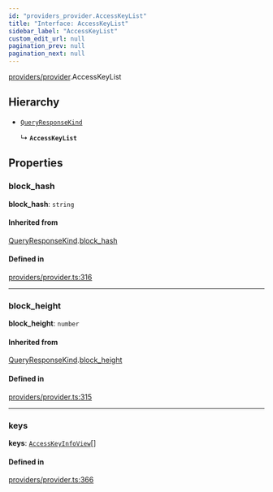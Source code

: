 ```yaml
---
id: "providers_provider.AccessKeyList"
title: "Interface: AccessKeyList"
sidebar_label: "AccessKeyList"
custom_edit_url: null
pagination_prev: null
pagination_next: null
---
```


[providers/provider](../modules/providers_provider.md).AccessKeyList

## Hierarchy

- [`QueryResponseKind`](providers_provider.QueryResponseKind.md)

  ↳ **`AccessKeyList`**

## Properties

### block\_hash

 **block\_hash**: `string`

#### Inherited from

[QueryResponseKind](providers_provider.QueryResponseKind.md).[block_hash](providers_provider.QueryResponseKind.md#block_hash)

#### Defined in

[providers/provider.ts:316](https://github.com/maxhr/near-api-js/blob/a0c9a104/packages/near-api-js/src/providers/provider.ts#L316)

___

### block\_height

 **block\_height**: `number`

#### Inherited from

[QueryResponseKind](providers_provider.QueryResponseKind.md).[block_height](providers_provider.QueryResponseKind.md#block_height)

#### Defined in

[providers/provider.ts:315](https://github.com/maxhr/near-api-js/blob/a0c9a104/packages/near-api-js/src/providers/provider.ts#L315)

___

### keys

 **keys**: [`AccessKeyInfoView`](providers_provider.AccessKeyInfoView.md)[]

#### Defined in

[providers/provider.ts:366](https://github.com/maxhr/near-api-js/blob/a0c9a104/packages/near-api-js/src/providers/provider.ts#L366)
